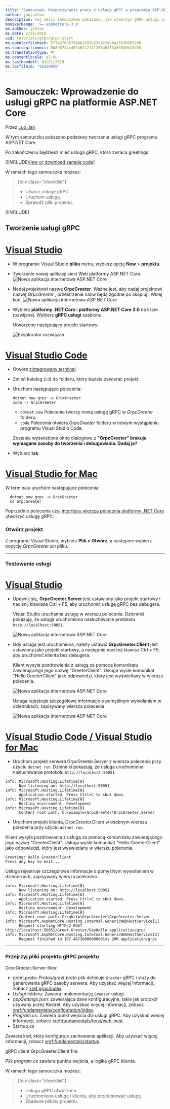 ```yaml
---
title: 'Samouczek: Rozpoczynanie pracy z usługą gRPC w programie ASP.NET Core'
author: juntaoluo
description: Tej serii samouczków pokazano, jak utworzyć gRPC usługi programu ASP.NET Core. Dowiedz się, jak utworzyć projekt usługi gRPC, Edytuj plik proto i dodać dupleks przesyłania strumieniowego wywołania.
monikerRange: '>= aspnetcore-3.0'
ms.author: johluo
ms.date: 2/26/2019
uid: tutorials/grpc/grpc-start
ms.openlocfilehash: 5f7a2f6b57804b3295b23c322dcbac553b05528b
ms.sourcegitcommit: 088e6744cd67a62f214f25146313a53949b17d35
ms.translationtype: MT
ms.contentlocale: pl-PL
ms.lasthandoff: 03/21/2019
ms.locfileid: "58320059"
---
```

# <a name="tutorial-get-started-with-grpc-service-in-aspnet-core"></a>Samouczek: Wprowadzenie do usługi gRPC na platformie ASP.NET Core

Przez [Luo Jan](https://github.com/juntaoluo)

W tym samouczku pokazano podstawy tworzenia usługi gRPC programu ASP.NET Core.

Po zakończeniu będziesz mieć usługa gRPC, która zwraca greetings.

[!INCLUDE[View or download sample code](~/includes/grpc/download.md)]

W ramach tego samouczka możesz:

> [!div class="checklist"]
> * Utwórz usługę gRPC.
> * Uruchom usługę.
> * Sprawdź pliki projektu.

[!INCLUDE[](~/includes/net-core-prereqs-all-3.0.md)]

## <a name="create-a-grpc-service"></a>Tworzenie usługi gRPC

# <a name="visual-studiotabvisual-studio"></a>[Visual Studio](#tab/visual-studio)

* W programie Visual Studio **pliku** menu, wybierz opcję **New** > **projektu**.
* Tworzenie nowej aplikacji sieci Web platformy ASP.NET Core.
  ![Nowa aplikacja internetowa ASP.NET Core](grpc-start/_static/np_3_0.1.png)
* Nadaj projektowi nazwę **GrpcGreeter**. Ważne jest, aby nadaj projektowi nazwę *GrpcGreeter* , przestrzenie nazw będą zgodne po skopiuj i Wklej kod.
  ![Nowa aplikacja internetowa ASP.NET Core](grpc-start/_static/np_3_0.2.png)
* Wybierz **platformy .NET Core** i **platformy ASP.NET Core 3.0** na liście rozwijanej. Wybierz **gRPC usługi** szablonu.

  Utworzono następujący projekt startowy:

  ![Eksplorator rozwiązań](grpc-start/_static/se3.0.png)

# <a name="visual-studio-codetabvisual-studio-code"></a>[Visual Studio Code](#tab/visual-studio-code)

* Otwórz [zintegrowany terminal](https://code.visualstudio.com/docs/editor/integrated-terminal).
* Zmień katalog (`cd`) do folderu, który będzie zawierać projekt.
* Uruchom następujące polecenia:

  ```console
  dotnet new grpc -o GrpcGreeter
  code -r GrpcGreeter
  ```

  * `dotnet new` Polecenie tworzy nową usługę gRPC w *GrpcGreeter* folderu.
  * `code` Polecenia otwiera *GrpcGreeter* folderu w nowym wystąpieniu programu Visual Studio Code.

  Zostanie wyświetlone okno dialogowe z **"GrpcGreeter" brakuje wymagane zasoby do tworzenia i debugowania. Dodaj je?**
* Wybierz **tak**

# <a name="visual-studio-for-mactabvisual-studio-mac"></a>[Visual Studio for Mac](#tab/visual-studio-mac)

W terminalu uruchom następujące polecenia:

```console
  dotnet new grpc -o GrpcGreeter
  cd GrpcGreeter
```

Poprzednie polecenia użyj [interfejsu wiersza polecenia platformy .NET Core](/dotnet/core/tools/dotnet) utworzyć usługę gRPC.

### <a name="open-the-project"></a>Otwórz projekt

Z programu Visual Studio, wybierz **Plik > Otwórz**, a następnie wybierz pozycję *GrpcGreeter.sln* pliku.

<!-- End of VS tabs -->

---

### <a name="test-the-service"></a>Testowanie usługi

# <a name="visual-studiotabvisual-studio"></a>[Visual Studio](#tab/visual-studio)

* Upewnij się, **GrpcGreeter.Server** jest ustawiony jako projekt startowy i naciśnij klawisze Ctrl + F5, aby uruchomić usługę gRPC bez debugera.

  Visual Studio uruchamia usługę w wierszu polecenia. Dzienniki pokazują, że usługa uruchomiono nasłuchiwanie protokołu `http://localhost:50051`.

  ![Nowa aplikacja internetowa ASP.NET Core](grpc-start/_static/server_start.png)

* Gdy usługa jest uruchomiona, należy ustawić **GrpcGreeter.Client** jest ustawiony jako projekt startowy, a następnie naciśnij klawisz Ctrl + F5, aby uruchomić klienta bez debugera.

  Klient wysyła pozdrowienia z usługą za pomocą komunikatu zawierającego jego nazwę "GreeterClient". Usługa wyśle komunikat "Hello GreeterClient" jako odpowiedzi, który jest wyświetlany w wierszu polecenia.

  ![Nowa aplikacja internetowa ASP.NET Core](grpc-start/_static/client.png)

  Usługa rejestruje szczegółowe informacje o pomyślnym wywołaniem w dziennikach, zapisywany wiersza polecenia.

  ![Nowa aplikacja internetowa ASP.NET Core](grpc-start/_static/server_complete.png)

# <a name="visual-studio-code--visual-studio-for-mactabvisual-studio-codevisual-studio-mac"></a>[Visual Studio Code / Visual Studio for Mac](#tab/visual-studio-code+visual-studio-mac)

* Uruchom projekt serwera GrpcGreeter.Server z wiersza polecenia przy użyciu `dotnet run`. Dzienniki pokazują, że usługa uruchomiono nasłuchiwanie protokołu `http://localhost:50051`.

```console
info: Microsoft.Hosting.Lifetime[0]
      Now listening on: http://localhost:50051
info: Microsoft.Hosting.Lifetime[0]
      Application started. Press Ctrl+C to shut down.
info: Microsoft.Hosting.Lifetime[0]
      Hosting environment: Development
info: Microsoft.Hosting.Lifetime[0]
      Content root path: C:\example\GrpcGreeter\GrpcGreeter.Server
```

* Uruchom projekt klienta, GrpcGreeter.Client w osobnym wierszu polecenia przy użyciu `dotnet run`.

Klient wysyła pozdrowienia z usługą za pomocą komunikatu zawierającego jego nazwę "GreeterClient". Usługa wyśle komunikat "Hello GreeterClient" jako odpowiedzi, który jest wyświetlany w wierszu polecenia.

```console
Greeting: Hello GreeterClient
Press any key to exit...
```

Usługa rejestruje szczegółowe informacje o pomyślnym wywołaniem w dziennikach, zapisywany wiersza polecenia.

```console
info: Microsoft.Hosting.Lifetime[0]
      Now listening on: http://localhost:50051
info: Microsoft.Hosting.Lifetime[0]
      Application started. Press Ctrl+C to shut down.
info: Microsoft.Hosting.Lifetime[0]
      Hosting environment: Development
info: Microsoft.Hosting.Lifetime[0]
      Content root path: C:\gh\tp\GrpcGreeter\GrpcGreeter.Server
info: Microsoft.AspNetCore.Hosting.Internal.GenericWebHostService[1]
      Request starting HTTP/2 POST http://localhost:50051/Greet.Greeter/SayHello application/grpc
info: Microsoft.AspNetCore.Hosting.Internal.GenericWebHostService[2]
      Request finished in 107.46730000000001ms 200 application/grpc
```

<!-- End of combined VS/Mac tabs -->

---

### <a name="examine-the-project-files-of-the-grpc-project"></a>Przejrzyj pliki projektu gRPC projektu

GrpcGreeter.Server files:

* greet.proto: *Protos/greet.proto* plik definiuje `Greeter` gRPC i służy do generowania gRPC zasoby serwera. Aby uzyskać więcej informacji, zobacz <xref:grpc/index>.
* *Usługi* folderu: Zawiera implementację `Greeter` usługi.
* *appSettings.json*: zawierająca dane konfiguracyjne, takie jak protokół używany przez Kestrel. Aby uzyskać więcej informacji, zobacz <xref:fundamentals/configuration/index>.
* *Program.cs*: Zawiera punkt wejścia dla usługi gRPC. Aby uzyskać więcej informacji, zobacz <xref:fundamentals/host/web-host>.
* Startup.cs

Zawiera kod, który konfiguruje zachowanie aplikacji. Aby uzyskać więcej informacji, zobacz <xref:fundamentals/startup>.

gRPC client GrpcGreeter.Client file:

*Plik program.cs* zawiera punktu wejścia, a logika gRPC klienta.

W ramach tego samouczka możesz:

> [!div class="checklist"]
> * Usługa gRPC utworzona.
> * Uruchomiono usługę i klienta, aby przetestować usługę.
> * Zbadane plików projektu.
